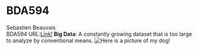 # BDA594  
Sebastien Beauvais  
BDA594 URL:[Link!](https://sdsu.instructure.com/courses/79732)
**Big Data**: A constantly growing dataset that is too large to analyze by conventional means.
![Here is a picture of my dog!](https://drive.google.com/drive/u/0/my-drive)
